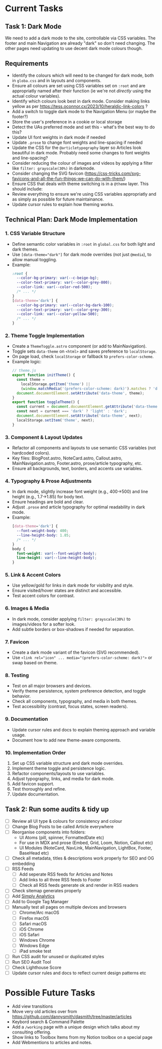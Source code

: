 # Current Tasks

## Task 1: Dark Mode

We need to add a dark mode to the site, controllable via CSS variables. The footer and main Navigation are already "dark" so don't need changing. The other pages need updating to use decent dark mode colours though.

## Requirements

- Identify the colours which will need to be changed for dark mode, both in `globa.css` and in layouts and components.
- Ensure all colours are set using CSS variables set on `:root` and are appropriatly named after their function (ie we're not _directly_ using the actual colour variables).
- Identify which colours look best in dark mode. Consider making links yellow as per https://tess.oconnor.cx/2023/10/heraldic-link-colors ?
- Add a switch to toggle dark mode to the Navigation Menu (or maybe the footer?)
- Store the user's preference in a cookie or local storage
- Detect the UAs preferred mode and set this - what's the best way to do this?
- Update UI font weights in dark mode if needed
- Update `.prose` to change font weights and line-spacing if needed
- Update the CSS for the `@articletypography` layer so Articles look beautiful in dark mode. Probably need some changes to font weights and line-spacing?
- Consider reducing the colour of images and videos by applying a filter like `filter: grayscale(30%)` in darkmode.
- Consider changing the SVG favicon (https://css-tricks.com/svg-favicons-and-all-the-fun-things-we-can-do-with-them/)
- Ensure CSS that deals with theme switching is in a `@theme` layer.
  This should include:
- Review everything to ensure we're using CSS variables appropriatly and as simply as possible for future maintainance.
- Update cursor rules to explain how theming works.

## Technical Plan: Dark Mode Implementation

### 1. CSS Variable Structure

- Define semantic color variables in `:root` in `global.css` for both light and dark themes.
- Use `[data-theme="dark"]` for dark mode overrides (not just `@media`), to allow manual toggling.
- Example:
  ```css
  :root {
    --color-bg-primary: var(--c-beige-bg);
    --color-text-primary: var(--color-grey-800);
    --color-link: var(--color-red-500);
    /* ... */
  }
  [data-theme='dark'] {
    --color-bg-primary: var(--color-bg-dark-100);
    --color-text-primary: var(--color-grey-300);
    --color-link: var(--color-yellow-500);
    /* ... */
  }
  ```

### 2. Theme Toggle Implementation

- Create a `ThemeToggle.astro` component (or add to MainNavigation).
- Toggle sets `data-theme` on `<html>` and saves preference to `localStorage`.
- On page load, check `localStorage` or fallback to `prefers-color-scheme`.
- Example logic:
  ```js
  // theme.js
  export function initTheme() {
    const theme =
      localStorage.getItem('theme') ||
      (window.matchMedia('(prefers-color-scheme: dark)').matches ? 'dark' : 'light');
    document.documentElement.setAttribute('data-theme', theme);
  }
  export function toggleTheme() {
    const current = document.documentElement.getAttribute('data-theme');
    const next = current === 'dark' ? 'light' : 'dark';
    document.documentElement.setAttribute('data-theme', next);
    localStorage.setItem('theme', next);
  }
  ```

### 3. Component & Layout Updates

- Refactor all components and layouts to use semantic CSS variables (not hardcoded colors).
- Key files: BlogPost.astro, NoteCard.astro, Callout.astro, MainNavigation.astro, Footer.astro, prose/article typography, etc.
- Ensure all backgrounds, text, borders, and accents use variables.

### 4. Typography & Prose Adjustments

- In dark mode, slightly increase font weight (e.g., 400→500) and line height (e.g., 1.7→1.85) for body text.
- Ensure headings are bold and clear.
- Adjust `.prose` and article typography for optimal readability in dark mode.
- Example:
  ```css
  [data-theme='dark'] {
    --font-weight-body: 400;
    --line-height-body: 1.85;
    /* ... */
  }
  body {
    font-weight: var(--font-weight-body);
    line-height: var(--line-height-body);
  }
  ```

### 5. Link & Accent Colors

- Use yellow/gold for links in dark mode for visibility and style.
- Ensure visited/hover states are distinct and accessible.
- Test accent colors for contrast.

### 6. Images & Media

- In dark mode, consider applying `filter: grayscale(30%)` to images/videos for a softer look.
- Add subtle borders or box-shadows if needed for separation.

### 7. Favicon

- Create a dark mode variant of the favicon (SVG recommended).
- Use `<link rel="icon" ... media="(prefers-color-scheme: dark)">` or swap based on theme.

### 8. Testing

- Test on all major browsers and devices.
- Verify theme persistence, system preference detection, and toggle behavior.
- Check all components, typography, and media in both themes.
- Test accessibility (contrast, focus states, screen readers).

### 9. Documentation

- Update cursor rules and docs to explain theming approach and variable usage.
- Document how to add new theme-aware components.

### 10. Implementation Order

1. Set up CSS variable structure and dark mode overrides.
2. Implement theme toggle and persistence logic.
3. Refactor components/layouts to use variables.
4. Adjust typography, links, and media for dark mode.
5. Add favicon support.
6. Test thoroughly and refine.
7. Update documentation.

## Task 2: Run some audits & tidy up

- [ ] Review all UI type & colours for consistency and colour
- [ ] Change Blog Posts to be called Article everywhere
- [ ] Reorganise components into folders:
  - UI Atoms (pill, spinner, FormattedDate etc)
  - For use in MDX and prose (Embed, Grid, Loom, Notion, Callout etc)
  - UI Modules (NoteCard, NavLink, MainNavigation, LightBox, Footer, BaseHead etc)
- [ ] Check all metadata, titles & descriptions work properly for SEO and OG embedding
- [ ] RSS Feeds
  - [ ] Add seperate RSS feeds for Articles and Notes
  - [ ] Add links to all three RSS feeds to Footer
  - [ ] Check all RSS feeds generate ok and render in RSS readers
- [ ] Check sitemap generates properly
- [ ] Add [Simply Analytics](https://www.simpleanalytics.com/)
- [ ] Add to Google Tag Manager
- [ ] Manually test all pages on multiple devices and browsers
  - [ ] Chrome/Arc macOS
  - [ ] Firefox macOS
  - [ ] Safari macOS
  - [ ] iOS Chrome
  - [ ] iOS Safari
  - [ ] Windows Chrome
  - [ ] Windows Edge
  - [ ] iPad smoke test
- [ ] Run CSS audit for unused or duplicated styles
- [ ] Run SEO Audit Tool
- [ ] Check Lighthouse Score
- [ ] Update cursor rules and docs to reflect current design patterns etc

# Possible Future Tasks

- Add view transitions
- Move very old articles over from https://github.com/dannysmith/dasmith/tree/master/articles
- Keybord search & Command Palette
- Add a `/working` page with a unique design which talks about my consulting offering.
- Show links to Toolbox Items from my Notion toolbox on a special page
- Add Webmentions to articles and notes.
